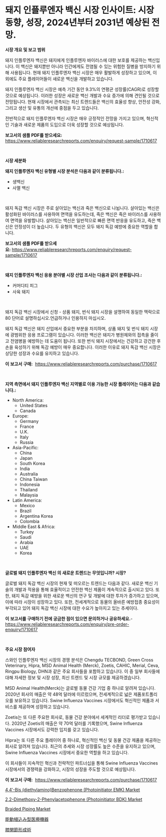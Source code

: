 <p><h1>돼지 인플루엔자 백신 시장 인사이트: 시장 동향, 성장, 2024년부터 2031년 예상된 전망.</h1></p><p><strong>시장 개요 및 보고 범위</strong></p>
<p><p>돼지 인플루엔자 백신은 돼지에게 인플루엔자 바이러스에 대한 보호를 제공하는 백신입니다. 이 백신은 돼지뿐만 아니라 인간에게도 전염될 수 있는 위험한 질병을 방지하기 위해 사용됩니다. 현재 돼지 인플루엔자 백신 시장은 매우 활발하게 성장하고 있으며, 이 외에도 주요 플레이어들이 새로운 백신을 개발하고 있습니다. </p><p>돼지 인플루엔자 백신 시장은 예측 기간 동안 9.3%의 연평균 성장률(CAGR)로 성장할 것으로 예상됩니다. 이러한 성장은 새로운 백신 개발과 수요 증가에 의해 견인될 것으로 전망됩니다. 현재 시장에서 관측되는 최신 트렌드들은 백신의 효율성 향상, 안전성 강화, 그리고 생산 및 유통의 개선에 중점을 두고 있습니다.</p><p>전반적으로 돼지 인플루엔자 백신 시장은 매우 긍정적인 전망을 가지고 있으며, 혁신적인 기술과 새로운 제품의 도입으로 더욱 성장할 것으로 예상됩니다.</p></p>
<p><strong>보고서의 샘플 PDF를 받으세요:</strong> <a href="https://www.reliableresearchreports.com/enquiry/request-sample/1710617">https://www.reliableresearchreports.com/enquiry/request-sample/1710617</a></p>
<p>&nbsp;</p>
<p><strong>시장 세분화</strong></p>
<p><strong>돼지 인플루엔자 백신 유형별 시장 분석은 다음과 같이 분류됩니다.:</strong></p>
<p><ul><li>생백신</li><li>사멸 백신</li></ul></p>
<p>&nbsp;</p>
<p><p>돼지 독감 백신 시장은 주로 살아있는 백신과 죽은 백신으로 나뉩니다. 살아있는 백신은 활성화된 바이러스를 사용하여 면역을 유도하는데, 죽은 백신은 죽은 바이러스를 사용하여 면역을 유발합니다. 살아있는 백신은 일반적으로 빠른 면역 반응을 유도하고, 죽은 백신은 안정성이 더 높습니다. 두 유형의 백신은 모두 돼지 독감 예방에 중요한 역할을 합니다.</p></p>
<p><strong>보고서의 샘플 PDF를 받으세요:</strong>&nbsp;<a href="https://www.reliableresearchreports.com/enquiry/request-sample/1710617">https://www.reliableresearchreports.com/enquiry/request-sample/1710617</a></p>
<p>&nbsp;</p>
<p><strong> 돼지 인플루엔자 백신 응용 분야별 시장 산업 조사는 다음과 같이 분류됩니다.:</strong></p>
<p><ul><li>커머디티 피그</li><li>사육 돼지</li></ul></p>
<p>&nbsp;</p>
<p><p>돼지 독감 백신 시장에서 신청 - 상품 돼지, 번식 돼지 시장을 설명하여 동일한 맥락으로 80 단어로 설명하십시오.언급하거나 인용하지 마십시오.</p><p>돼지 독감 백신은 돼지 산업에서 중요한 부분을 차지하며, 상품 돼지 및 번식 돼지 시장에 광범위한 응용 프로그램이 있습니다. 이러한 백신은 돼지가 병원체와의 접촉을 줄이고 전염병을 예방하는 데 도움이 됩니다. 또한 번식 돼지 시장에서는 건강하고 강건한 후손을 육성하기 위해 독감 예방이 매우 중요합니다. 이러한 이유로 돼지 독감 백신 시장은 상당한 성장과 수요를 유지하고 있습니다.</p></p>
<p><strong>이 보고서 구매:</strong>&nbsp; <a href="https://www.reliableresearchreports.com/purchase/1710617">https://www.reliableresearchreports.com/purchase/1710617</a></p>
<p>&nbsp;</p>
<p><strong>지역 측면에서 돼지 인플루엔자 백신 지역별로 이용 가능한 시장 플레이어는 다음과 같습니다.:</strong></p>
<p><ul>
    <li>
        North America:
        <ul>
            <li>United States</li>
            <li>Canada</li>
        </ul>
    </li>
    <li>
        Europe:
        <ul>
            <li>Germany</li>
            <li>France</li>
            <li>U.K.</li>
            <li>Italy</li>
            <li>Russia</li>
        </ul>
    </li>
    <li>
        Asia-Pacific:
        <ul>
            <li>China</li>
            <li>Japan</li>
            <li>South Korea</li>
            <li>India</li>
            <li>Australia</li>
            <li>China Taiwan</li>
            <li>Indonesia</li>
            <li>Thailand</li>
            <li>Malaysia</li>
        </ul>
    </li>
    <li>
        Latin America:
        <ul>
            <li>Mexico</li>
            <li>Brazil</li>
            <li>Argentina Korea</li>
            <li>Colombia</li>
        </ul>
    </li>
    <li>
        Middle East & Africa:
        <ul>
            <li>Turkey</li>
            <li>Saudi</li>
            <li>Arabia</li>
            <li>UAE</li>
            <li>Korea</li>
        </ul>
    </li>
    </ul></p>
<p>&nbsp;</p>
<p><strong>글로벌 돼지 인플루엔자 백신 의 새로운 트렌드는 무엇입니까? 시장?</strong></p>
<p><p>글로벌 돼지 독감 백신 시장의 현재 및 떠오르는 트렌드는 다음과 같다. 새로운 백신 기술의 개발과 적용을 통해 효율적이고 안전한 백신 제품이 계속적으로 출시되고 있다. 또한, 돼지 독감 예방을 위한 새로운 백신의 연구 및 개발에 대한 투자가 증가하고 있으며, 이에 따라 시장이 성장하고 있다. 또한, 전세계적으로 동물의 올바른 예방접종 중요성이 부각되고 있어 돼지 독감 백신 시장에 대한 수요가 높아지고 있는 추세이다.</p></p>
<p><strong>이 보고서를 구매하기 전에 궁금한 점이 있으면 문의하거나 공유하세요.</strong>- <a href="https://www.reliableresearchreports.com/enquiry/pre-order-enquiry/1710617">https://www.reliableresearchreports.com/enquiry/pre-order-enquiry/1710617</a></p>
<p>&nbsp;</p>
<p><strong>주요 시장 참여자</strong></p>
<p><p>스와인 인플루엔자 백신 시장의 경쟁 분석은 Chengdu TECBOND, Green Cross Veterinary, Hipra, MSD Animal Health (Merck), Zoetis, CAHIC, Merial, Ceva, Ringpu Biology, DHN과 같은 주요 회사들을 포함하고 있습니다. 이 중 일부 회사들에 대해 자세한 정보 및 시장 성장, 최신 트렌드 및 시장 규모를 제공하겠습니다.</p><p>MSD Animal Health(Merck)는 글로벌 동물 건강 기업 중 하나로 알려져 있습니다. 2020년 회사의 매출은 약 48억 달러에 이르렀으며, 전세계적으로 넓은 제품포트폴리오를 보유하고 있습니다. Swine Influenza Vaccines 시장에서도 혁신적인 제품과 서비스를 제공하며 성장하고 있습니다.</p><p>Zoetis는 또 다른 주요한 회사로, 동물 건강 분야에서 세계적인 리더로 평가받고 있습니다. 2020년 Zoetis의 매출은 약 70억 달러를 기록했으며, Swine Influenza Vaccines 시장에서도 강력한 입지를 갖고 있습니다.</p><p>Hipra는 또 다른 주요 플레이어 중 하나로, 혁신적인 백신 및 동물 건강 제품을 제공하는 회사로 알려져 있습니다. 최근의 추세와 시장 성장률도 높은 수준을 유지하고 있으며, Swine Influenza Vaccines 시장에서 중요한 역할을 하고 있습니다.</p><p>이 회사들이 지속적인 혁신과 전략적인 파트너십을 통해 Swine Influenza Vaccines 시장에서의 경쟁력을 강화하고, 시장의 성장을 주도할 것으로 예상됩니다.</p></p>
<p><strong>이 보고서 구매:</strong>&nbsp;&nbsp;<a href="https://www.reliableresearchreports.com/purchase/1710617">https://www.reliableresearchreports.com/purchase/1710617</a></p>
<p><p><a href="https://issuu.com/reportprime-2/docs/44-bis-diethylaminobenzophenone-photoinitiator-emk">4,4′-Bis (diethylamino)Benzophenone (Photoinitiator EMK) Market</a></p><p><a href="https://issuu.com/reportprime-2/docs/22-dimethoxy-2-phenylacetophenone-photoinitiator-b">2,2-Dimethoxy-2-Phenylacetophenone (Photoinitiator BDK) Market</a></p><p><a href="https://github.com/jj19131/Market-Research-Report-List-1/blob/main/braided-piping-market.md">Braided Piping Market</a></p><p><a href="https://github.com/dzy793153605/Market-Research-Report-List-1/blob/main/1355391193437.md">能動植込み型医療機器</a></p><p><a href="https://github.com/oafhukehf4709715/Market-Research-Report-List-1/blob/main/4291685193436.md">膝関節形成術</a></p></p>
